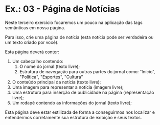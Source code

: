 # Ex.: 03 - Página de Notícias

Neste terceiro exercício focaremos um pouco na aplicação das tags semânticas em nossa página.

Para isso, crie uma página de notícia (esta notícia pode ser verdadeira ou um texto criado por você).

Esta página deverá conter:

1. Um cabeçalho contendo:
   1. O nome do jornal (texto livre);
   2. Estrutura de navegação para outras partes do jornal como: “Início", "Política", "Esportes", "Cultura”
2. O conteúdo principal da notícia (texto livre);
3. Uma imagem para representar a notícia (imagem livre);
4. Uma estrutura para inserção de publicidade na página (representação livre);
5. Um rodapé contendo as informações do jornal (texto livre);

Esta página deve estar estilizada de forma a conseguirmos nos localizar e entendermos corretamente sua estrutura de exibição e seus textos.
